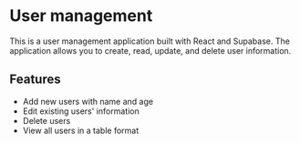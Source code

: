 # User management
 This is a user management application built with React and Supabase. The application allows you to create, read, update, and delete user information.

## Features

- Add new users with name and age
- Edit existing users' information
- Delete users
- View all users in a table format
